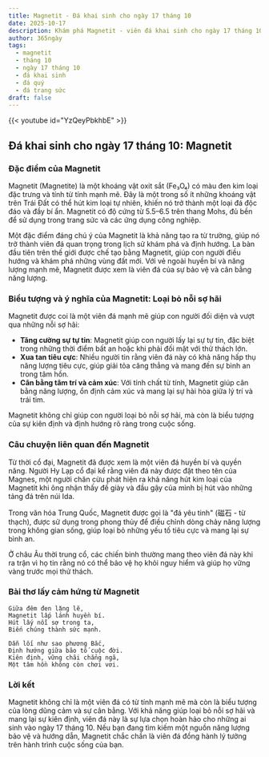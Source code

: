 ```yaml
---
title: Magnetit - Đá khai sinh cho ngày 17 tháng 10
date: 2025-10-17
description: Khám phá Magnetit - viên đá khai sinh cho ngày 17 tháng 10, biểu tượng của Loại bỏ nỗi sợ hãi. Cùng tìm hiểu ý nghĩa sâu sắc của viên đá độc đáo này.
author: 365ngày
tags:
  - magnetit
  - tháng 10
  - ngày 17 tháng 10
  - đá khai sinh
  - đá quý
  - đá trang sức
draft: false
---
```


{{< youtube id="YzQeyPbkhbE" >}}

## Đá khai sinh cho ngày 17 tháng 10: Magnetit

### Đặc điểm của Magnetit

Magnetit (Magnetite) là một khoáng vật oxit sắt (Fe₃O₄) có màu đen kim loại đặc trưng và tính từ tính mạnh mẽ. Đây là một trong số ít những khoáng vật trên Trái Đất có thể hút kim loại tự nhiên, khiến nó trở thành một loại đá độc đáo và đầy bí ẩn. Magnetit có độ cứng từ 5.5–6.5 trên thang Mohs, đủ bền để sử dụng trong trang sức và các ứng dụng công nghiệp.

Một đặc điểm đáng chú ý của Magnetit là khả năng tạo ra từ trường, giúp nó trở thành viên đá quan trọng trong lịch sử khám phá và định hướng. La bàn đầu tiên trên thế giới được chế tạo bằng Magnetit, giúp con người điều hướng và khám phá những vùng đất mới. Với vẻ ngoài huyền bí và năng lượng mạnh mẽ, Magnetit được xem là viên đá của sự bảo vệ và cân bằng năng lượng.

### Biểu tượng và ý nghĩa của Magnetit: Loại bỏ nỗi sợ hãi

Magnetit được coi là một viên đá mạnh mẽ giúp con người đối diện và vượt qua những nỗi sợ hãi:

- **Tăng cường sự tự tin**: Magnetit giúp con người lấy lại sự tự tin, đặc biệt trong những thời điểm bất an hoặc khi phải đối mặt với thử thách lớn.
- **Xua tan tiêu cực**: Nhiều người tin rằng viên đá này có khả năng hấp thụ năng lượng tiêu cực, giúp giải tỏa căng thẳng và mang đến sự bình an trong tâm hồn.
- **Cân bằng tâm trí và cảm xúc**: Với tính chất từ tính, Magnetit giúp cân bằng năng lượng, ổn định cảm xúc và mang lại sự hài hòa giữa lý trí và trái tim.

Magnetit không chỉ giúp con người loại bỏ nỗi sợ hãi, mà còn là biểu tượng của sự kiên định và định hướng rõ ràng trong cuộc sống.

### Câu chuyện liên quan đến Magnetit

Từ thời cổ đại, Magnetit đã được xem là một viên đá huyền bí và quyền năng. Người Hy Lạp cổ đại kể rằng viên đá này được đặt theo tên của Magnes, một người chăn cừu phát hiện ra khả năng hút kim loại của Magnetit khi ông nhận thấy đế giày và đầu gậy của mình bị hút vào những tảng đá trên núi Ida.

Trong văn hóa Trung Quốc, Magnetit được gọi là "đá yêu tinh" (磁石 - từ thạch), được sử dụng trong phong thủy để điều chỉnh dòng chảy năng lượng trong không gian sống, giúp loại bỏ những yếu tố tiêu cực và mang lại sự bình an.

Ở châu Âu thời trung cổ, các chiến binh thường mang theo viên đá này khi ra trận vì họ tin rằng nó có thể bảo vệ họ khỏi nguy hiểm và giúp họ vững vàng trước mọi thử thách.

### Bài thơ lấy cảm hứng từ Magnetit

```
Giữa đêm đen lặng lẽ,  
Magnetit lấp lánh huyền bí.  
Hút lấy nỗi sợ trong ta,  
Biến chúng thành sức mạnh.  

Dẫn lối như sao phương Bắc,  
Định hướng giữa bão tố cuộc đời.  
Kiên định, vững chãi chẳng ngã,  
Một tâm hồn không còn chơi vơi.  
```

### Lời kết

Magnetit không chỉ là một viên đá có từ tính mạnh mẽ mà còn là biểu tượng của lòng dũng cảm và sự cân bằng. Với khả năng giúp loại bỏ nỗi sợ hãi và mang lại sự kiên định, viên đá này là sự lựa chọn hoàn hảo cho những ai sinh vào ngày 17 tháng 10. Nếu bạn đang tìm kiếm một nguồn năng lượng bảo vệ và hướng dẫn, Magnetit chắc chắn là viên đá đồng hành lý tưởng trên hành trình cuộc sống của bạn.